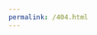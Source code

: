```yaml
---
permalink: /404.html
---
```


<meta http-equiv="refresh" content="0; url=https://www.bremen.christiangerlin.de" />